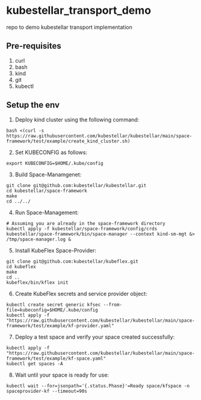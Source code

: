 # kubestellar_transport_demo
repo to demo kubestellar transport implementation 

## Pre-requisites
1. curl
1. bash
1. kind
1. git
1. kubectl


## Setup the env
1. Deploy kind cluster using the following command:
```
bash <(curl -s https://raw.githubusercontent.com/kubestellar/kubestellar/main/space-framework/test/example/create_kind_cluster.sh)
```

2. Set KUBECONFIG as follows:
```
export KUBECONFIG=$HOME/.kube/config 
```

3. Build Space-Manamgenet:
```
git clone git@github.com:kubestellar/kubestellar.git
cd kubestellar/space-framework
make 
cd ../../
```

4. Run Space-Management:
```
# Assuming you are already in the space-framework directory
kubectl apply -f kubestellar/space-framework/config/crds
kubestellar/space-framework/bin/space-manager --context kind-sm-mgt &> /tmp/space-manager.log &
```

5. Install KubeFlex Space-Provider:
```
git clone git@github.com:kubestellar/kubeflex.git
cd kubeflex
make
cd ..
kubeflex/bin/kflex init
```

6. Create KubeFlex secrets and service provider object:
```
kubectl create secret generic kfsec --from-file=kubeconfig=$HOME/.kube/config
kubectl apply -f "https://raw.githubusercontent.com/kubestellar/kubestellar/main/space-framework/test/example/kf-provider.yaml"
```

7. Deploy a test space and verify your space created successfully:
```
kubectl apply -f "https://raw.githubusercontent.com/kubestellar/kubestellar/main/space-framework/test/example/kf-space.yaml"
kubectl get spaces -A
```

8. Wait until your space is ready for use:
```
kubectl wait --for=jsonpath='{.status.Phase}'=Ready space/kfspace -n spaceprovider-kf --timeout=90s
```
